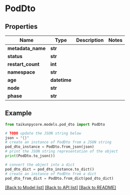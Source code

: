 # PodDto


## Properties

Name | Type | Description | Notes
------------ | ------------- | ------------- | -------------
**metadata_name** | **str** |  | 
**status** | **str** |  | 
**restart_count** | **int** |  | 
**namespace** | **str** |  | 
**age** | **datetime** |  | 
**node** | **str** |  | 
**phase** | **str** |  | 

## Example

```python
from taikunpycore.models.pod_dto import PodDto

# TODO update the JSON string below
json = "{}"
# create an instance of PodDto from a JSON string
pod_dto_instance = PodDto.from_json(json)
# print the JSON string representation of the object
print(PodDto.to_json())

# convert the object into a dict
pod_dto_dict = pod_dto_instance.to_dict()
# create an instance of PodDto from a dict
pod_dto_from_dict = PodDto.from_dict(pod_dto_dict)
```
[[Back to Model list]](../README.md#documentation-for-models) [[Back to API list]](../README.md#documentation-for-api-endpoints) [[Back to README]](../README.md)


